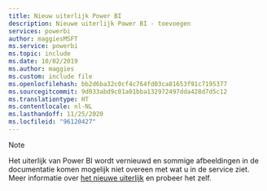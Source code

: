 ```yaml
---
title: Nieuw uiterlijk Power BI
description: Nieuwe uiterlijk Power BI - toevoegen
services: powerbi
author: maggiesMSFT
ms.service: powerbi
ms.topic: include
ms.date: 10/02/2019
ms.author: maggies
ms.custom: include file
ms.openlocfilehash: bb2d6ba32c0cf4c764fd03ca81653f91c7195377
ms.sourcegitcommit: 9d033abd9c01a01bba132972497dda428d7d5c12
ms.translationtype: HT
ms.contentlocale: nl-NL
ms.lasthandoff: 11/25/2020
ms.locfileid: "96120427"
---
```

> [!NOTE]
> Het uiterlijk van Power BI wordt vernieuwd en sommige afbeeldingen in de documentatie komen mogelijk niet overeen met wat u in de service ziet. Meer informatie over [het nieuwe uiterlijk](../consumer/service-new-look.md) en probeer het zelf.
